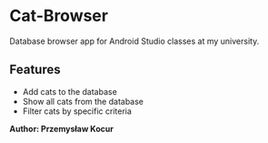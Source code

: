 # Cat-Browser
Database browser app for Android Studio classes at my university.  
## Features
- Add cats to the database
- Show all cats from the database
- Filter cats by specific criteria

**Author: Przemysław Kocur**
